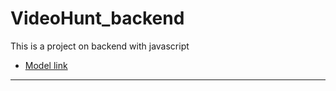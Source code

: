 # VideoHunt_backend

This is a project on backend with javascript
- [Model link](https://app.eraser.io/workspace/YtPqZ1VogxGy1jzIDkzj?origin=share)



---
